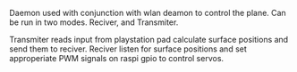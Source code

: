 Daemon used with conjunction with wlan deamon to control the plane. Can be run in two modes. Reciver, and Transmiter.

Transmiter reads input from playstation pad calculate surface positions and send them to reciver.
Reciver listen for surface positions and set approperiate PWM signals on raspi gpio to control servos.